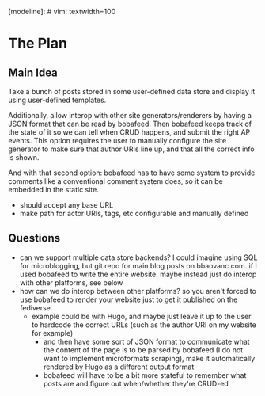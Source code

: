 [modeline]: # vim: textwidth=100

# The Plan

## Main Idea

Take a bunch of posts stored in some user-defined data store and display it using
user-defined templates.

Additionally, allow interop with other site generators/renderers by having a JSON format that can be
read by bobafeed. Then bobafeed keeps track of the state of it so we can tell when CRUD happens, and
submit the right AP events. This option requires the user to manually configure the site generator
to make sure that author URIs line up, and that all the correct info is shown.

And with that second option: bobafeed has to have some system to provide comments like a
conventional comment system does, so it can be embedded in the static site.

- should accept any base URL
- make path for actor URIs, tags, etc configurable and manually defined

## Questions

- can we support multiple data store backends? I could imagine using SQL for microblogging, but git
  repo for main blog posts on bbaovanc.com. if I used bobafeed to write the entire website. maybe
  instead just do interop with other platforms, see below
- how can we do interop between other platforms? so you aren't forced to use bobafeed to render your
  website just to get it published on the fediverse.
  - example could be with Hugo, and maybe just leave it up to the user to hardcode the correct URLs
    (such as the author URI on my website for example)
    - and then have some sort of JSON format to communicate what the content of the page is to be
      parsed by bobafeed (I do not want to implement microformats scraping), make it automatically
      rendered by Hugo as a different output format
    - bobafeed will have to be a bit more stateful to remember what posts are and figure out
      when/whether they're CRUD-ed
